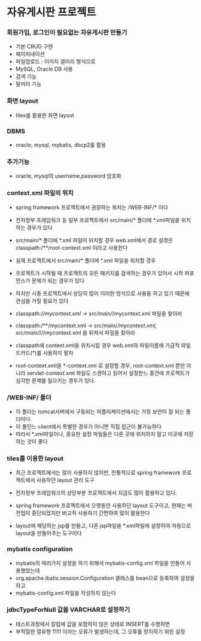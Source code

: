 # 자유게시판 프로젝트

### 회원가입, 로그인이 필요없는 자유게시판 만들기
* 기본 CRUD 구현
* 페이지네이션
* 파일업로드 : 이미지 갤러리 형식으로
* MySQL, Oracle DB 사용
* 검색 기능
* 말머리 기능

### 화면 layout
* tiles를 활용한 화면 layout

### DBMS
* oracle, mysql, mybatis, dbcp2를 활용

### 추가기능
* oracle, mysql의 username,password 암호화

### context.xml 파일의 위치
* spring framework 프로젝트에서 권장하는 위치는 /WEB-INF/* 이다
* 전자정부 프레임워크 등 일부 프로젝트에서 src/main/* 폴더에 *.xml파일을 위치하는 경우가 있다
* src/main/* 폴더에 *.xml 파일이 위치할 경우 web.xml에서 경로 설정은 classpath:/**/root-context.xml 이라고 사용한다
* 실제 프로젝트에서 src/main/* 폴더에 *.xml 파일을 위치할 경우
* 프로젝트가 시작될 때 프로젝트의 모든 패키지를 검색하는 경우가 있어서 시작 퍼포먼스가 문제가 되는 경우가 있다
* 하지만 시중 프로젝트에서 상당히 많이 이러한 방식으로 사용을 하고 있기 때문에 관심을 가질 필요가 있다

* classpath:/*/mycontext.xml -> src/main/*/mycontext.xml 파일을 찾아라
* classpath:/**/mycontext.xml -> src/main/*/mycontext.xml, src/main/*/*/*/mycontext.xml 을 뒤져서  파일을 찾아라

* classpath에 context.xml을 위치시킬 경우 web.xml의 파일이름에 가급적 와일드카드(*)를 사용하지 말자
* root-context.xml을 *-context.xml 로 설정할 경우, root-context.xml 뿐만 아니라 servlet-context.xml 파일도 스캔하고
읽어서 설정한느 중간에 프로젝트가 심각한 문제를 일으키는 경우가 있다.

### /WEB-INF/ 폴더
* 이 폴더는 tomcat서버에서 구동되는 어플리케이션에서는 가장 보안이 잘 되는 폴더이다.
* 이 폴던느 client에서 특별한 경우가 아니면 직접 접근이 불가능하다
* 따라서 *.xml파일이나, 중요한 설정 파일들은 다른 곳에 위치하지 말고 이곳에 저장하는 것이 좋다

### tiles를 이용한 layout
* 최근 프로젝트에서는 많이 사용하지 않지만, 전통적으로 spring framework 프로젝트에서 사용하던 layout 관리 도구
* 전자정부 프레임워크의 상당부분 프로젝트에서 지금도 많이 활용하고 있다.
* spring framework 프로젝트에서 오랫동안 사용하던 layout 도구이고, 현재는 버전업이 중단되었지만 비교적 사용하기 간편하여 많이 활용한다

* layout에 해당하는 jsp를 만들고, 다른 jsp파일을 *.xml파일에 설정하여 자동으로 layout을 만들어주는 도구이다

### mybatis configuration
* mybatis의 여러가지 설정을 하기 위해서 mybatis-config.xml 파일을 만들어 사용했었는데
* org.apache.ibatis.session.Configuration 클래스를 bean으로 등록하여 설정을 하고
* mybatis-config.xml 파일을 작성하지 않는다

### jdbcTypeForNull 값을 VARCHAR로 설정하기
* 테스트과정에서 칼럼에 값을 포함하지 않은 상태로 INSERT를 수행하면
* 부적절한 열유형 1111 이라는 오류가 발생하는데, 그 오류를 방지하기 위한 설정
<property name="configuration">
	<bean class="org.apache.ibatis.session.Configuration">
		<property name="jdbcTypeForNull" value="VARCHAR"/>
	</bean>
</property>